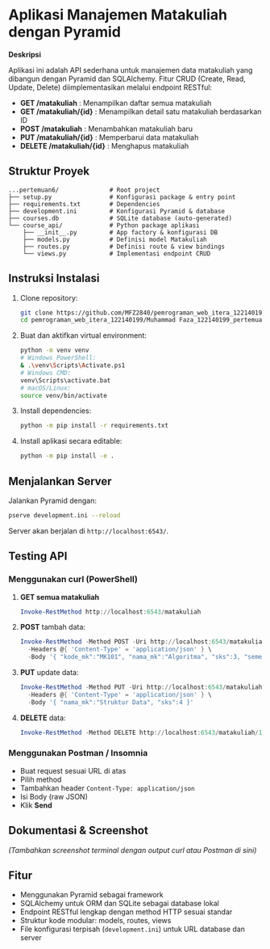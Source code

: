 # Aplikasi Manajemen Matakuliah dengan Pyramid

**Deskripsi**

Aplikasi ini adalah API sederhana untuk manajemen data matakuliah yang dibangun dengan Pyramid dan SQLAlchemy. Fitur CRUD (Create, Read, Update, Delete) diimplementasikan melalui endpoint RESTful:

* **GET /matakuliah** : Menampilkan daftar semua matakuliah
* **GET /matakuliah/{id}** : Menampilkan detail satu matakuliah berdasarkan ID
* **POST /matakuliah** : Menambahkan matakuliah baru
* **PUT /matakuliah/{id}** : Memperbarui data matakuliah
* **DELETE /matakuliah/{id}** : Menghapus matakuliah

## Struktur Proyek

```
...pertemuan6/              # Root project
├── setup.py                # Konfigurasi package & entry point
├── requirements.txt        # Dependencies
├── development.ini         # Konfigurasi Pyramid & database
├── courses.db              # SQLite database (auto-generated)
└── course_api/             # Python package aplikasi
    ├── __init__.py         # App factory & konfigurasi DB
    ├── models.py           # Definisi model Matakuliah
    ├── routes.py           # Definisi route & view bindings
    └── views.py            # Implementasi endpoint CRUD
```

## Instruksi Instalasi

1. Clone repository:

   ```bash
   git clone https://github.com/MFZ2840/pemrograman_web_itera_122140199.git
   cd pemrograman_web_itera_122140199/Muhammad Faza_122140199_pertemuan6
   ```
2. Buat dan aktifkan virtual environment:

   ```bash
   python -m venv venv
   # Windows PowerShell:
   & .\venv\Scripts\Activate.ps1
   # Windows CMD:
   venv\Scripts\activate.bat
   # macOS/Linux:
   source venv/bin/activate
   ```
3. Install dependencies:

   ```bash
   python -m pip install -r requirements.txt
   ```
4. Install aplikasi secara editable:

   ```bash
   python -m pip install -e .
   ```

## Menjalankan Server

Jalankan Pyramid dengan:

```bash
pserve development.ini --reload
```

Server akan berjalan di `http://localhost:6543/`.

## Testing API

### Menggunakan curl (PowerShell)

1. **GET semua matakuliah**

   ```powershell
   Invoke-RestMethod http://localhost:6543/matakuliah
   ```
2. **POST** tambah data:

   ```powershell
   Invoke-RestMethod -Method POST -Uri http://localhost:6543/matakuliah \
     -Headers @{ 'Content-Type' = 'application/json' } \
     -Body '{ "kode_mk":"MK101", "nama_mk":"Algoritma", "sks":3, "semester":1 }'
   ```
3. **PUT** update data:

   ```powershell
   Invoke-RestMethod -Method PUT -Uri http://localhost:6543/matakuliah/1 \
     -Headers @{ 'Content-Type' = 'application/json' } \
     -Body '{ "nama_mk":"Struktur Data", "sks":4 }'
   ```
4. **DELETE** data:

   ```powershell
   Invoke-RestMethod -Method DELETE http://localhost:6543/matakuliah/1
   ```

### Menggunakan Postman / Insomnia

* Buat request sesuai URL di atas
* Pilih method
* Tambahkan header `Content-Type: application/json`
* Isi Body (raw JSON)
* Klik **Send**

## Dokumentasi & Screenshot

*(Tambahkan screenshot terminal dengan output curl atau Postman di sini)*

## Fitur

* Menggunakan Pyramid sebagai framework
* SQLAlchemy untuk ORM dan SQLite sebagai database lokal
* Endpoint RESTful lengkap dengan method HTTP sesuai standar
* Struktur kode modular: models, routes, views
* File konfigurasi terpisah (`development.ini`) untuk URL database dan server